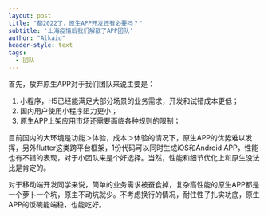 ```yaml
---
layout: post
title: "都2022了，原生APP开发还有必要吗？"
subtitle: '上海疫情后我们解散了APP团队'
author: "Alkaid"
header-style: text
tags:
  - 团队
---
```


首先，放弃原生APP对于我们团队来说主要是：

1.   小程序，H5已经能满足大部分场景的业务需求，开发和试错成本更低；
2.   国内用户使用小程序阻力更小；
3.   原生APP上架应用市场还需要面临各种规则的限制；

目前国内的大环境是功能＞体验，成本＞体验的情况下，原生APP的优势难以发挥，另外flutter这类跨平台框架，1份代码可以同时生成iOS和Android APP，性能也有不错的表现，对于小团队来是个好选择。当然，性能和细节优化上和原生没法比是肯定的。

对于移动端开发同学来说，简单的业务需求被蚕食掉，复杂高性能的原生APP都是一个萝卜一个坑，原主不动坑就少。不考虑换行的情况，耐住性子扎实功底，原生APP的饭碗能端稳，也能吃好。


